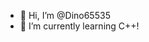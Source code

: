 - 👋 Hi, I’m @Dino65535 
- 🌱 I’m currently learning C++!


<!---
Dino65535/Dino65535 is a ✨ special ✨ repository because its `README.md` (this file) appears on your GitHub profile.
You can click the Preview link to take a look at your changes.
--->
